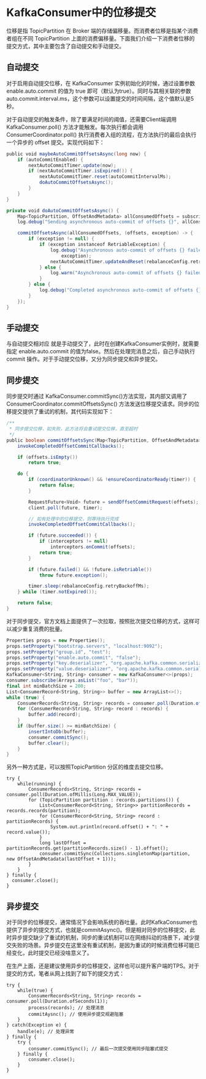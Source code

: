 # KafkaConsumer中的位移提交

位移是指 TopicPartition 在 Broker 端的存储偏移量。而消费者位移是指某个消费者组在不同 TopicPartition 上面的消费偏移量。下面我们介绍一下消费者位移的提交方式，其中主要包含了自动提交和手动提交。 

## 自动提交

对于启用自动提交位移，在 KafkaConsumer 实例初始化的时候，通过设置参数 enable.auto.commit 的值为 true 即可（默认为true）。同时与其相关联的参数 auto.commit.interval.ms，这个参数可以设置提交的时间间隔，这个值默认是5秒。

对于自动提交的触发条件，除了要满足时间的阈值，还需要Client端调用 KafkaConsumer.poll() 方法才能触发。每次执行都会调用 ConsumerCoordinator.poll() 执行消费者入组的流程，在方法执行的最后会执行一个异步的 offset 提交。实现代码如下：

```scala
public void maybeAutoCommitOffsetsAsync(long now) {
    if (autoCommitEnabled) {
        nextAutoCommitTimer.update(now);
        if (nextAutoCommitTimer.isExpired()) {
            nextAutoCommitTimer.reset(autoCommitIntervalMs);
            doAutoCommitOffsetsAsync();
        }
    }
}

private void doAutoCommitOffsetsAsync() {
    Map<TopicPartition, OffsetAndMetadata> allConsumedOffsets = subscriptions.allConsumed();
    log.debug("Sending asynchronous auto-commit of offsets {}", allConsumedOffsets);

    commitOffsetsAsync(allConsumedOffsets, (offsets, exception) -> {
        if (exception != null) {
            if (exception instanceof RetriableException) {
                log.debug("Asynchronous auto-commit of offsets {} failed due to retriable error: {}", offsets,
                    exception);
                nextAutoCommitTimer.updateAndReset(rebalanceConfig.retryBackoffMs);
            } else {
                log.warn("Asynchronous auto-commit of offsets {} failed: {}", offsets, exception.getMessage());
            }
        } else {
            log.debug("Completed asynchronous auto-commit of offsets {}", offsets);
        }
    });
}
```

## 手动提交

与自动提交相对应 就是手动提交了，此时在创建KafkaConsumer实例时，就需要指定 enable.auto.commit 的值为false。然后在处理完消息之后，自己手动执行 commit 操作。对于手动提交位移，又分为同步提交和异步提交。

## 同步提交

同步提交时通过 KafkaConsumer.commitSync()方法实现，其内部又调用了ConsumerCoordinator.commitOffsetsSync() 方法发送位移提交请求。同步的位移提交提供了重试的机制，其代码实现如下：

```scala
/**
 * 同步提交位移，如失败，此方法将会重试提交位移，直至超时
 */
public boolean commitOffsetsSync(Map<TopicPartition, OffsetAndMetadata> offsets, Timer timer) {
    invokeCompletedOffsetCommitCallbacks();

    if (offsets.isEmpty())
        return true;

    do {
        if (coordinatorUnknown() && !ensureCoordinatorReady(timer)) {
            return false;
        }

        RequestFuture<Void> future = sendOffsetCommitRequest(offsets);
        client.poll(future, timer);

        // 如有处理中的位移提交，则等待执行完成
        invokeCompletedOffsetCommitCallbacks();

        if (future.succeeded()) {
            if (interceptors != null)
                interceptors.onCommit(offsets);
            return true;
        }

        if (future.failed() && !future.isRetriable())
            throw future.exception();

        timer.sleep(rebalanceConfig.retryBackoffMs);
    } while (timer.notExpired());

    return false;
}
```

对于同步提交，官方文档上面提供了一次拉取，按照批次提交位移的方式，这样可以减少重复消费的批量。 

```scala
Properties props = new Properties();
props.setProperty("bootstrap.servers", "localhost:9092");
props.setProperty("group.id", "test");
props.setProperty("enable.auto.commit", "false");
props.setProperty("key.deserializer", "org.apache.kafka.common.serialization.StringDeserializer");
props.setProperty("value.deserializer", "org.apache.kafka.common.serialization.StringDeserializer");
KafkaConsumer<String, String> consumer = new KafkaConsumer<>(props);
consumer.subscribe(Arrays.asList("foo", "bar"));
final int minBatchSize = 200;
List<ConsumerRecord<String, String>> buffer = new ArrayList<>();
while (true) {
    ConsumerRecords<String, String> records = consumer.poll(Duration.ofMillis(100));
    for (ConsumerRecord<String, String> record : records) {
        buffer.add(record);
    }
    if (buffer.size() >= minBatchSize) {
        insertIntoDb(buffer);
        consumer.commitSync();
        buffer.clear();
    }
}
```

另外一种方式是，可以按照TopicPartition 分区的维度去提交位移。

```
try {
    while(running) {
        ConsumerRecords<String, String> records = consumer.poll(Duration.ofMillis(Long.MAX_VALUE));
        for (TopicPartition partition : records.partitions()) {
            List<ConsumerRecord<String, String>> partitionRecords = records.records(partition);
            for (ConsumerRecord<String, String> record : partitionRecords) {
                System.out.println(record.offset() + ": " + record.value());
            }
            long lastOffset = partitionRecords.get(partitionRecords.size() - 1).offset();
            consumer.commitSync(Collections.singletonMap(partition, new OffsetAndMetadata(lastOffset + 1)));
        }
    }
} finally {
  consumer.close();
}
```

## 异步提交

对于同步的位移提交，通常情况下会影响系统的吞吐量。此时KafkaConsumer也提供了异步的提交方式，也就是commitAsync()。但是相对同步的位移提交，此时异步提交缺少了重试的机制，同步的重试机制可以在网络抖动的场景下，减少提交失败的场景。异步提交在这里没有重试机制，是因为重试的时候消费位移可能已经变化，此时提交已经没啥意义了。

在生产上面，还是建议使用异步的位移提交，这样也可以提升客户端的TPS。对于提交的方式，笔者从网上找到了如下的提交方式：

```
try {
    while(true) {
        ConsumerRecords<String, String> records = consumer.poll(Duration.ofSeconds(1));
        process(records); // 处理消息
        commitAysnc(); // 使用异步提交规避阻塞
    }
} catch(Exception e) {
    handle(e); // 处理异常
} finally {
    try {
        consumer.commitSync(); // 最后一次提交使用同步阻塞式提交
    } finally {
        consumer.close();
    }
}
```

